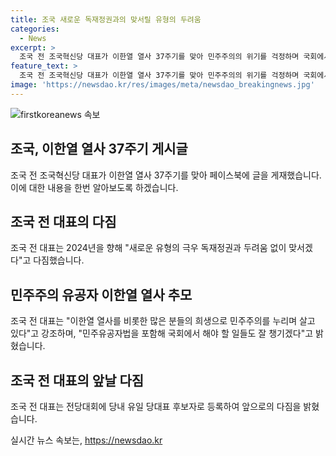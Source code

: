 ```yaml
---
title: 조국 새로운 독재정권과의 맞서릴 유형의 두려움
categories:
  - News
excerpt: >
  조국 전 조국혁신당 대표가 이한열 열사 37주기를 맞아 민주주의의 위기를 걱정하며 국회에서의 역할을 강조했다. 그는 이한열 열사와 다른 민주유공자들의 희생을 회고하고 민주주의를 지키는데 더 많은 노력을 다짐했다. 또한, 국민과 유족들을 위로하며 국회에서의 역할을 챙기겠다고 밝혔다. 이에 앞서 전날 당대표 후보로 등록된 그는 진정한 대중정당으로 발돋움을 다짐했다.
feature_text: >
  조국 전 조국혁신당 대표가 이한열 열사 37주기를 맞아 민주주의의 위기를 걱정하며 국회에서의 역할을 강조했다. 그는 이한열 열사와 다른 민주유공자들의 희생을 회고하고 민주주의를 지키는데 더 많은 노력을 다짐했다. 또한, 국민과 유족들을 위로하며 국회에서의 역할을 챙기겠다고 밝혔다. 이에 앞서 전날 당대표 후보로 등록된 그는 진정한 대중정당으로 발돋움을 다짐했다.
image: 'https://newsdao.kr/res/images/meta/newsdao_breakingnews.jpg'
---
```


<p><img src="https://newsdao.kr/res/images/meta/newsdao_breakingnews.jpg" alt="firstkoreanews 속보" /></p>

<h2 data-ke-size="size26">조국, 이한열 열사 37주기 게시글</h2>

<p data-ke-size="size16">조국 전 조국혁신당 대표가 이한열 열사 37주기를 맞아 페이스북에 글을 게재했습니다. 이에 대한 내용을 한번 알아보도록 하겠습니다.</p>

<h2 data-ke-size="size24">조국 전 대표의 다짐</h2>

<p data-ke-size="size16">조국 전 대표는 2024년을 향해 "새로운 유형의 극우 독재정권과 두려움 없이 맞서겠다"고 다짐했습니다.</p>

<h2 data-ke-size="size24">민주주의 유공자 이한열 열사 추모</h2>

<p data-ke-size="size16">조국 전 대표는 "이한열 열사를 비롯한 많은 분들의 희생으로 민주주의를 누리며 살고 있다"고 강조하며, "민주유공자법을 포함해 국회에서 해야 할 일들도 잘 챙기겠다"고 밝혔습니다.</p>

<h2 data-ke-size="size24">조국 전 대표의 앞날 다짐</h2>

<p data-ke-size="size16">조국 전 대표는 전당대회에 당내 유일 당대표 후보자로 등록하여 앞으로의 다짐을 밝혔습니다.</p>
실시간 뉴스 속보는, <a href="https://newsdao.kr" rel="dofollow">https://newsdao.kr</a>


